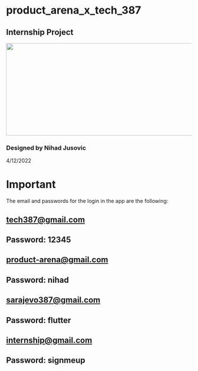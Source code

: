 # product_arena_x_tech_387

## Internship Project
<div id="header"  align="center">
<img src="https://user-images.githubusercontent.com/76163793/205488097-a2fd3a49-9d74-4da5-86a9-7355df451d5d.png" width="600" height="250">
</div>

### Designed by Nihad Jusovic
4/12/2022

# Important
The email and passwords for the login in the app are the following:

## tech387@gmail.com
## Password: 12345

## product-arena@gmail.com
## Password: nihad

## sarajevo387@gmail.com
## Password: flutter

## internship@gmail.com
## Password: signmeup
